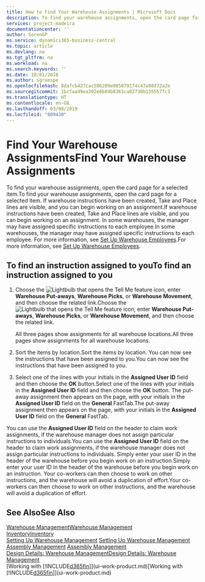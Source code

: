```yaml
---
title: How to Find Your Warehouse Assignments | Microsoft Docs
description: To find your warehouse assignments, open the card page for a selected item. If warehouse instructions have been created, Take and Place lines are visible, and you can begin working on an assignment. In some warehouses, the manager may have assigned specific instructions to each employee.
services: project-madeira
documentationcenter: ''
author: SorenGP
ms.service: dynamics365-business-central
ms.topic: article
ms.devlang: na
ms.tgt_pltfrm: na
ms.workload: na
ms.search.keywords: ''
ms.date: 10/01/2018
ms.author: sgroespe
ms.openlocfilehash: 8dafcb427cac506209e0858791f4c47a98d72a2e
ms.sourcegitcommit: 1bcfaa99ea302e6b84b8361ca02730b135557fc1
ms.translationtype: HT
ms.contentlocale: en-GB
ms.lasthandoff: 03/08/2019
ms.locfileid: "809430"
---
```

# <a name="find-your-warehouse-assignments"></a><span data-ttu-id="76cb4-105">Find Your Warehouse Assignments</span><span class="sxs-lookup"><span data-stu-id="76cb4-105">Find Your Warehouse Assignments</span></span>
<span data-ttu-id="76cb4-106">To find your warehouse assignments, open the card page for a selected item.</span><span class="sxs-lookup"><span data-stu-id="76cb4-106">To find your warehouse assignments, open the card page for a selected item.</span></span> <span data-ttu-id="76cb4-107">If warehouse instructions have been created, Take and Place lines are visible, and you can begin working on an assignment.</span><span class="sxs-lookup"><span data-stu-id="76cb4-107">If warehouse instructions have been created, Take and Place lines are visible, and you can begin working on an assignment.</span></span> <span data-ttu-id="76cb4-108">In some warehouses, the manager may have assigned specific instructions to each employee.</span><span class="sxs-lookup"><span data-stu-id="76cb4-108">In some warehouses, the manager may have assigned specific instructions to each employee.</span></span> <span data-ttu-id="76cb4-109">For more information, see [Set Up Warehouse Employees](warehouse-how-to-set-up-warehouse-employees.md).</span><span class="sxs-lookup"><span data-stu-id="76cb4-109">For more information, see [Set Up Warehouse Employees](warehouse-how-to-set-up-warehouse-employees.md).</span></span>

## <a name="to-find-an-instruction-assigned-to-you"></a><span data-ttu-id="76cb4-110">To find an instruction assigned to you</span><span class="sxs-lookup"><span data-stu-id="76cb4-110">To find an instruction assigned to you</span></span>  
1.  <span data-ttu-id="76cb4-111">Choose the ![Lightbulb that opens the Tell Me feature](media/ui-search/search_small.png "Tell me what you want to do") icon, enter **Warehouse Put-aways**, **Warehouse Picks**, or **Warehouse Movement**, and then choose the related link.</span><span class="sxs-lookup"><span data-stu-id="76cb4-111">Choose the ![Lightbulb that opens the Tell Me feature](media/ui-search/search_small.png "Tell me what you want to do") icon, enter **Warehouse Put-aways**, **Warehouse Picks**, or **Warehouse Movement**, and then choose the related link.</span></span>

    <span data-ttu-id="76cb4-112">All three pages show assignments for all warehouse locations.</span><span class="sxs-lookup"><span data-stu-id="76cb4-112">All three pages show assignments for all warehouse locations.</span></span>  

2. <span data-ttu-id="76cb4-113">Sort the items by location.</span><span class="sxs-lookup"><span data-stu-id="76cb4-113">Sort the items by location.</span></span> <span data-ttu-id="76cb4-114">You can now see the instructions that have been assigned to you.</span><span class="sxs-lookup"><span data-stu-id="76cb4-114">You can now see the instructions that have been assigned to you.</span></span>  
3. <span data-ttu-id="76cb4-115">Select one of the lines with your initials in the **Assigned User ID** field and then choose the **OK** button.</span><span class="sxs-lookup"><span data-stu-id="76cb4-115">Select one of the lines with your initials in the **Assigned User ID** field and then choose the **OK** button.</span></span> <span data-ttu-id="76cb4-116">The put-away assignment then appears on the page, with your initials in the **Assigned User ID** field on the **General** FastTab.</span><span class="sxs-lookup"><span data-stu-id="76cb4-116">The put-away assignment then appears on the page, with your initials in the **Assigned User ID** field on the **General** FastTab.</span></span>  

<span data-ttu-id="76cb4-117">You can use the **Assigned User ID** field on the header to claim work assignments, if the warehouse manager does not assign particular instructions to individuals.</span><span class="sxs-lookup"><span data-stu-id="76cb4-117">You can use the **Assigned User ID** field on the header to claim work assignments, if the warehouse manager does not assign particular instructions to individuals.</span></span> <span data-ttu-id="76cb4-118">Simply enter your user ID in the header of the warehouse before you begin work on an instruction.</span><span class="sxs-lookup"><span data-stu-id="76cb4-118">Simply enter your user ID in the header of the warehouse before you begin work on an instruction.</span></span> <span data-ttu-id="76cb4-119">Your co-workers can then choose to work on other instructions, and the warehouse will avoid a duplication of effort.</span><span class="sxs-lookup"><span data-stu-id="76cb4-119">Your co-workers can then choose to work on other instructions, and the warehouse will avoid a duplication of effort.</span></span>  

## <a name="see-also"></a><span data-ttu-id="76cb4-120">See Also</span><span class="sxs-lookup"><span data-stu-id="76cb4-120">See Also</span></span>  
[<span data-ttu-id="76cb4-121">Warehouse Management</span><span class="sxs-lookup"><span data-stu-id="76cb4-121">Warehouse Management</span></span>](warehouse-manage-warehouse.md)  
[<span data-ttu-id="76cb4-122">Inventory</span><span class="sxs-lookup"><span data-stu-id="76cb4-122">Inventory</span></span>](inventory-manage-inventory.md)  
<span data-ttu-id="76cb4-123">[Setting Up Warehouse Management](warehouse-setup-warehouse.md)   </span><span class="sxs-lookup"><span data-stu-id="76cb4-123">[Setting Up Warehouse Management](warehouse-setup-warehouse.md)   </span></span>  
<span data-ttu-id="76cb4-124">[Assembly Management](assembly-assemble-items.md)  </span><span class="sxs-lookup"><span data-stu-id="76cb4-124">[Assembly Management](assembly-assemble-items.md)  </span></span>  
[<span data-ttu-id="76cb4-125">Design Details: Warehouse Management</span><span class="sxs-lookup"><span data-stu-id="76cb4-125">Design Details: Warehouse Management</span></span>](design-details-warehouse-management.md)  
<span data-ttu-id="76cb4-126">[Working with [!INCLUDE[d365fin](includes/d365fin_md.md)]](ui-work-product.md)</span><span class="sxs-lookup"><span data-stu-id="76cb4-126">[Working with [!INCLUDE[d365fin](includes/d365fin_md.md)]](ui-work-product.md)</span></span> 
